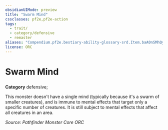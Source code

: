```yaml
---
obsidianUIMode: preview
title: "Swarm Mind"
cssclasses: pf2e,pf2e-action
tags:
  - trait/
  - category/defensive
  - remaster
aliases: "Compendium.pf2e.bestiary-ability-glossary-srd.Item.baA0nSMhQyFyJIia"
license: ORC
---
```

# Swarm Mind

### 

**Category** defensive; 




This monster doesn't have a single mind (typically because it's a swarm of smaller creatures), and is immune to mental effects that target only a specific number of creatures. It is still subject to mental effects that affect all creatures in an area.

*Source: Pathfinder Monster Core*
*ORC*